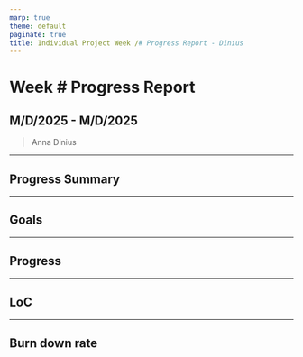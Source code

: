 ```yaml
---
marp: true
theme: default
paginate: true
title: Individual Project Week /# Progress Report - Dinius
---
```


# Week # Progress Report

## M/D/2025 - M/D/2025

> Anna Dinius

---

## Progress Summary

---

## Goals

---

## Progress

---

## LoC

---

## Burn down rate
